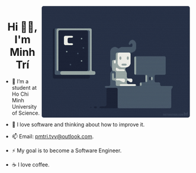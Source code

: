 <img align="right" alt="Coding" width="400" src="./img/side-image.gif" style="border-radius: 5px;">

<h1 align="center">Hi 👋🏼, I'm Minh Trí</h1>

-   🦉 I’m a student at Ho Chi Minh University of Science.

-   🌱 I love software and thinking about how to improve it.

-   📫 Email: pmtri.tvv@outlook.com.

-   ⚡ My goal is to become a Software Engineer.

-   ☕ I love coffee.

<br/>
